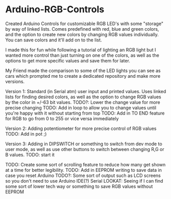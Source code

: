 # Arduino-RGB-Controls

Created Arduino Controls for customizable RGB LED's with some "storage" by way of linked lists. 
Comes predefined with red, blue and green colors, and the option to create new colors by changing
RGB values individually. You can save colors and it'll add on to the list.

I made this for fun while following a tutorial of lighting an RGB light but I wanted more control
than just turning on one of the colors, as well as the options to get more specific values and save 
them for later.

My Friend made the comparison to some of the LED lights you can see as cars which prompted me to 
create a dedicated repository and make more versions.

Version 1: Standard (in Serial atm) user input and printed values. Uses linked lists for finding
desired colors, as well as the option to change RGB values by the color in +/-63 bit values. 
TODO?: Lower the change value for more precise changing
TODO: Add in loop to allow you to change values until you're happy with it without starting from top
TODO: Add in TO END feature for RGB to go from 0 to 255 or vice versa immediately 

Version 2: Adding potentiometer for more precise control of RGB values 
TODO: Add in pot ;) 

Version 3: Adding in DIPSWITCH or something to switch from dev mode to user mode, as well as use other
buttons to switch between changing R,G or B values. 
TODO: start it









TODO: Create some sort of scrolling feature to reduce how many get shown at a time for better
legibility. 
TODO: Add in EEPROM writing to save data in case you reset Arduino
TODO?: Some sort of output such as LCD screens so you don't need to use Arduino IDE(?) Serial
LOOKAT: Seeing if I can find some sort of lower tech way or something to save RGB values without EEPROM
